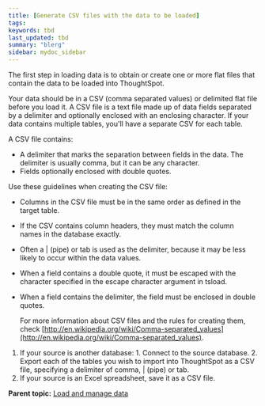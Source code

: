 ```yaml
---
title: [Generate CSV files with the data to be loaded]
tags: 
keywords: tbd
last_updated: tbd
summary: "blerg"
sidebar: mydoc_sidebar
---
```

The first step in loading data is to obtain or create one or more flat files that contain the data to be loaded into ThoughtSpot.

Your data should be in a CSV (comma separated values) or delimited flat file before you load it. A CSV file is a text file made up of data fields separated by a delimiter and optionally enclosed with an enclosing character. If your data contains multiple tables, you'll have a separate CSV for each table.

A CSV file contains:

-   A delimiter that marks the separation between fields in the data. The delimiter is usually comma, but it can be any character.
-   Fields optionally enclosed with double quotes.

Use these guidelines when creating the CSV file:

-   Columns in the CSV file must be in the same order as defined in the target table.
-   If the CSV contains column headers, they must match the column names in the database exactly.
-   Often a | (pipe) or tab is used as the delimiter, because it may be less likely to occur within the data values.
-   When a field contains a double quote, it must be escaped with the character specified in the escape character argument in tsload.
-   When a field contains the delimiter, the field must be enclosed in double quotes.

    For more information about CSV files and the rules for creating them, check [http://en.wikipedia.org/wiki/Comma-separated_values](http://en.wikipedia.org/wiki/Comma-separated_values).


1.   If your source is another database:
    1.   Connect to the source database.
    2.   Export each of the tables you wish to import into ThoughtSpot as a CSV file, specifying a delimiter of comma, | (pipe) or tab.
2.   If your source is an Excel spreadsheet, save it as a CSV file.

**Parent topic:** [Load and manage data](../../admin/loading/loading_intro.html)
